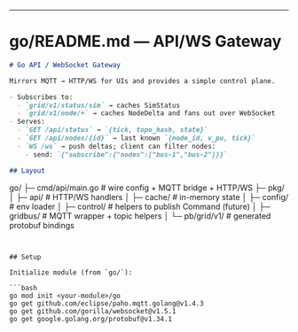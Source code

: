 
---

# go/README.md — API/WS Gateway

```markdown
# Go API / WebSocket Gateway

Mirrors MQTT → HTTP/WS for UIs and provides a simple control plane.

- Subscribes to:
  - `grid/v1/status/sim` → caches SimStatus
  - `grid/v1/node/+` → caches NodeDelta and fans out over WebSocket
- Serves:
  - `GET /api/status` → `{tick, topo_hash, state}`
  - `GET /api/nodes/{id}` → last known `{node_id, v_pu, tick}`
  - `WS /ws` → push deltas; client can filter nodes:
    - send: `{"subscribe":{"nodes":["bus-1","bus-2"]}}`

## Layout

```
go/
├─ cmd/api/main.go # wire config + MQTT bridge + HTTP/WS
├─ pkg/
│ ├─ api/ # HTTP/WS handlers
│ ├─ cache/ # in-memory state
│ ├─ config/ # env loader
│ ├─ control/ # helpers to publish Command (future)
│ ├─ gridbus/ # MQTT wrapper + topic helpers
│ └─ pb/grid/v1/ # generated protobuf bindings
```


## Setup

Initialize module (from `go/`):

```bash
go mod init <your-module>/go
go get github.com/eclipse/paho.mqtt.golang@v1.4.3
go get github.com/gorilla/websocket@v1.5.1
go get google.golang.org/protobuf@v1.34.1
```

